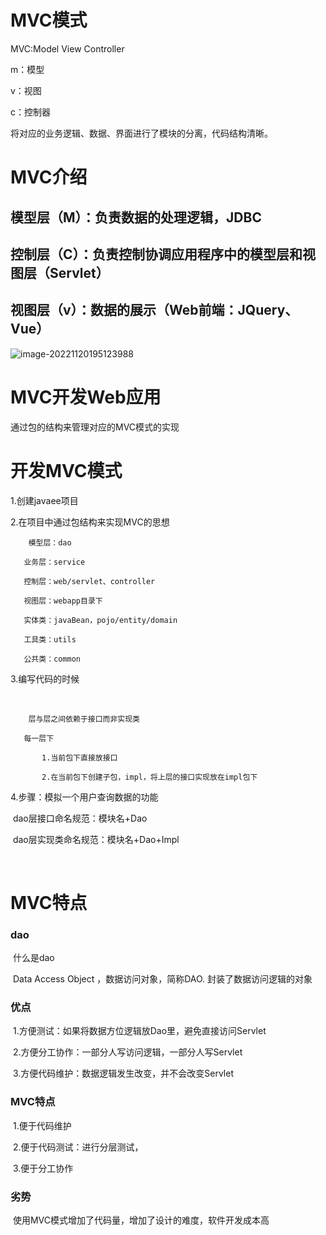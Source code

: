 # MVC模式



MVC:Model View Controller

m：模型

v：视图

c：控制器



将对应的业务逻辑、数据、界面进行了模块的分离，代码结构清晰。

# MVC介绍

## 模型层（M）：负责数据的处理逻辑，JDBC

## 控制层（C）：负责控制协调应用程序中的模型层和视图层（Servlet）

## 视图层（v）：数据的展示（Web前端：JQuery、Vue）

![image-20221120195123988](C:\Users\24741\AppData\Roaming\Typora\typora-user-images\image-20221120195123988.png)

# MVC开发Web应用

通过包的结构来管理对应的MVC模式的实现

# 开发MVC模式

1.创建javaee项目

2.在项目中通过包结构来实现MVC的思想

```
	模型层：dao

​	业务层：service

​	控制层：web/servlet、controller

​	视图层：webapp目录下

​	实体类：javaBean，pojo/entity/domain

​	工具类：utils

​	公共类：common
```

3.编写代码的时候

​	

```
	层与层之间依赖于接口而非实现类

​	每一层下

​		1.当前包下直接放接口

​		2.在当前包下创建子包，impl，将上层的接口实现放在impl包下
```

4.步骤：模拟一个用户查询数据的功能

​	dao层接口命名规范：模块名+Dao

​	dao层实现类命名规范：模块名+Dao+Impl

​	



# MVC特点



### dao

​	什么是dao

​		Data Access Object ，数据访问对象，简称DAO. 封装了数据访问逻辑的对象

### 优点

​	1.方便测试：如果将数据方位逻辑放Dao里，避免直接访问Servlet

​	2.方便分工协作：一部分人写访问逻辑，一部分人写Servlet

​	3.方便代码维护：数据逻辑发生改变，并不会改变Servlet

### MVC特点

​	1.便于代码维护

​	2.便于代码测试：进行分层测试，

​	3.便于分工协作

### 劣势

​	使用MVC模式增加了代码量，增加了设计的难度，软件开发成本高

